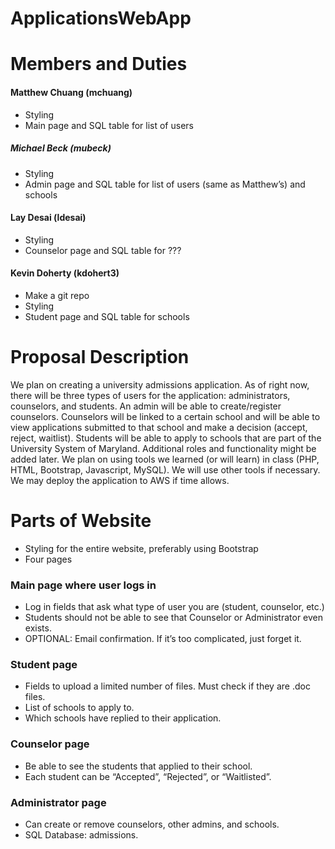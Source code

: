 # ApplicationsWebApp


# Members and Duties
#### Matthew Chuang (mchuang)
  - Styling
  - Main page and SQL table for list of users
##### Michael Beck (mubeck)
  - Styling
  - Admin page and SQL table for list of users (same as Matthew’s) and schools</li>

#### Lay Desai (ldesai)</h4>
  - Styling
  - Counselor page and SQL table for ???
#### Kevin Doherty (kdohert3)
  - Make a git repo
  - Styling
  - Student page and SQL table for schools

# Proposal Description
<p>We plan on creating a university admissions application. As of right now, there will be three types of users for the application: administrators, counselors, and students. An admin will be able to create/register counselors. Counselors will be linked to a certain school and will be able to view applications submitted to that school and make a decision (accept, reject, waitlist). Students will be able to apply to schools that are part of the University System of Maryland. Additional roles and functionality might be added later. We plan on using tools we learned (or will learn) in class (PHP, HTML, Bootstrap, Javascript, MySQL). We will use other tools if necessary. We may deploy the application to AWS if time allows.</p>  

# Parts of Website
- Styling for the entire website, preferably using Bootstrap
- Four pages

### Main page where user logs in
- Log in fields that ask what type of user you are (student, counselor, etc.)
- Students should not be able to see that Counselor or Administrator even exists.
- OPTIONAL: Email confirmation. If it’s too complicated, just forget it.

### Student page
- Fields to upload a limited number of files. Must check if they are .doc files.
- List of schools to apply to.
- Which schools have replied to their application.

### Counselor page
- Be able to see the students that applied to their school.
- Each student can be “Accepted”, “Rejected”, or “Waitlisted”.

### Administrator page
- Can create or remove counselors, other admins, and schools.
- SQL Database: admissions.
